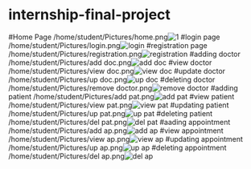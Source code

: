 # internship-final-project
#Home Page
/home/student/Pictures/home.png![1](https://user-images.githubusercontent.com/84972427/126635937-d5d4184b-29ae-4301-af30-ba500737fda0.png)
#login page
/home/student/Pictures/login.png![login](https://user-images.githubusercontent.com/84972427/126636188-0e84a002-b02d-4b8b-85f3-745b1ff8a733.png)
#registration page
/home/student/Pictures/registration.png![registration](https://user-images.githubusercontent.com/84972427/126636297-eb70c2fc-ca27-4ed9-89a0-b7cf8bc4e1d8.png)
#adding doctor
/home/student/Pictures/add doc.png![add doc](https://user-images.githubusercontent.com/84972427/126638405-ebd5729d-3581-490c-910c-a6a54e7aab90.png)
#view doctor
/home/student/Pictures/view doc.png![view doc](https://user-images.githubusercontent.com/84972427/126638508-ae4efe52-af7e-45bd-9f05-4f18571091a7.png)
#update doctor
/home/student/Pictures/up doc.png![up doc](https://user-images.githubusercontent.com/84972427/126638598-e23b07d4-fe1e-4849-94ff-3297cd84cee2.png)
#deleting doctor
/home/student/Pictures/remove doctor.png![remove doctor](https://user-images.githubusercontent.com/84972427/126638699-22929c45-4e54-47dc-bea2-104a0af730ed.png)
#adding patient
/home/student/Pictures/add pat.png![add pat](https://user-images.githubusercontent.com/84972427/126638795-c7207232-4668-40ae-8f68-b46ae153c4ec.png)
#view patient
/home/student/Pictures/view pat.png![view pat](https://user-images.githubusercontent.com/84972427/126638877-c2eb346c-5a5d-4901-bd3c-2d3f69bb04d9.png)
#updating patient
/home/student/Pictures/up pat.png![up pat](https://user-images.githubusercontent.com/84972427/126638955-11ca8742-61c6-49c6-9e45-87b65e6d6510.png)
#deleting patient
/home/student/Pictures/del pat.png![del pat](https://user-images.githubusercontent.com/84972427/126639036-4531b8c0-f69a-4959-afea-e3af01961c52.png)
#aading appointment
/home/student/Pictures/add ap.png![add ap](https://user-images.githubusercontent.com/84972427/126639185-7506e97e-7c69-48e3-9c07-9db5f32577ca.png)
#view appointment
/home/student/Pictures/view ap.png![view ap](https://user-images.githubusercontent.com/84972427/126639271-b63fc8db-b372-42d2-be27-8b0af80973c1.png)
#updating appointment
/home/student/Pictures/up ap.png![up ap](https://user-images.githubusercontent.com/84972427/126639364-b39e6bdc-6704-4889-bc3e-656e107c8fc3.png)
#deleting appointment
/home/student/Pictures/del ap.png![del ap](https://user-images.githubusercontent.com/84972427/126639467-4656d473-bdd2-4e16-84d5-023469334397.png)



